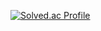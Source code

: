 [![Solved.ac Profile](http://mazassumnida.wtf/api/v2/generate_badge?boj=qsccsq22)](https://solved.ac/qsccsq22/)
